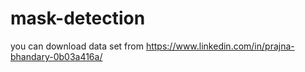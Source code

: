 # mask-detection
you can download data set from https://www.linkedin.com/in/prajna-bhandary-0b03a416a/
